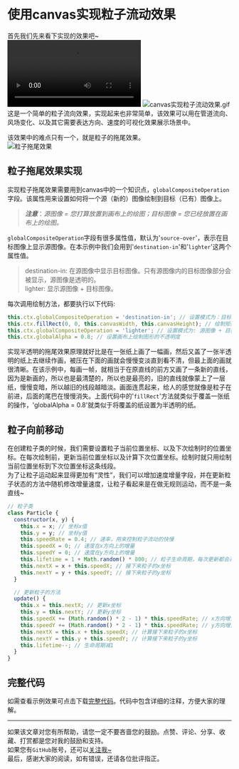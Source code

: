 # 使用canvas实现粒子流动效果
首先我们先来看下实现的效果吧~  
<video id="video" controls="controls"  src="https://travelclover.github.io/img/2021/07/canvas实现粒子流动效果.mp4">
</video>
![canvas实现粒子流动效果.gif](https://travelclover.github.io/img/2021/07/canvas实现粒子流动效果.gif)
这是一个简单的粒子流向效果，实现起来也非常简单，该效果可以用在管道流向、风场变化、以及其它需要表达方向、速度的可视化效果展示场景中。  

该效果中的难点只有一个，就是粒子的拖尾效果。  
![粒子拖尾效果](https://travelclover.github.io/img/2021/07/粒子拖尾效果.png)

## 粒子拖尾效果实现
实现粒子拖尾效果需要用到canvas中的一个知识点，`globalCompositeOperation`字段。该属性用来设置如何将一个源（新的）图像绘制到目标（已有）图像上。  
> ***注意***：*源图像 = 您打算放置到画布上的绘图；目标图像 = 您已经放置在画布上的绘图。*  

`globalCompositeOperation`字段有很多属性值，默认为'`source-over`'，表示在目标图像上显示源图像。在本示例中我们会用到'`destination-in`'和'`lighter`'这两个属性值。
> destination-in: 在源图像中显示目标图像。只有源图像内的目标图像部分会被显示，源图像是透明的。  
> lighter: 显示源图像 + 目标图像。  

每次调用绘制方法，都要执行以下代码:
```javascript
this.ctx.globalCompositeOperation = 'destination-in'; // 设置模式为：目标图形和源图形重叠的部分会被保留（源图形），其余显示为透明
this.ctx.fillRect(0, 0, this.canvasWidth, this.canvasHeight); // 绘制矩形
this.ctx.globalCompositeOperation = 'lighter'; // 设置模式为: 源图像 + 目标图像。重叠部分的颜色会重新计算
this.ctx.globalAlpha = 0.8; // 设置画布上绘制图形的不透明度
```
实现半透明的拖尾效果原理就好比是在一张纸上画了一幅画，然后又盖了一张半透明的纸上去继续作画，被压在下面的画就会慢慢变淡直到看不清，但最上面的画就很清晰。在该示例中，每画一帧，就相当于在原直线的前方又画了一条新的直线，因为是新画的，所以也是最清楚的，所以也是最亮的，旧的直线就像蒙上了一层纸，慢慢变暗，所以越旧的线段越暗淡。画面连贯起来，给人的感觉就像是粒子在前进，后面的尾巴在慢慢消失。上面代码中的'`fillRect`'方法就类似于覆盖一张纸的操作，'globalAlpha = 0.8'就类似于将覆盖的纸设置为半透明的纸。

## 粒子向前移动
在创建粒子类的时候，我们需要设置粒子当前位置坐标、以及下次绘制时的位置坐标。在每次绘制前，更新当前位置坐标以及计算下次位置坐标。绘制时就只用绘制当前位置坐标到下次位置坐标这条线段。  
为了让粒子运动起来显得更加有“灵性”，我们可以增加速度增量字段，并在更新粒子状态的方法中随机修改增量速度，让粒子看起来是在做无规则运动，而不是一条直线~  

```javascript
// 粒子类
class Particle {
  constructor(x, y) {
    this.x = x; // 坐标x值
    this.y = y; // 坐标y值
    this.speedRate = 0.4; // 速率，用来控制粒子流动的快慢
    this.speedX = 0; // 速度在x方向上的增量
    this.speedY = 0; // 速度在y方向上的增量
    this.lifetime = 1 + Math.random() * 800; // 粒子生命周期，每次更新都会减小
    this.nextX = x + this.speedX; // 接下来粒子的x坐标
    this.nextY = y + this.speedY; // 接下来粒子的y坐标
  }

  // 更新粒子的方法
  update() {
    this.x = this.nextX; // 更新x坐标
    this.y = this.nextY; // 更新y坐标
    this.speedX += (Math.random() * 2 - 1) * this.speedRate; // x方向增量
    this.speedY += (Math.random() * 2 - 1) * this.speedRate; // y方向增量
    this.nextX = this.x + this.speedX; // 计算接下来粒子的x坐标
    this.nextY = this.y + this.speedY; // 计算接下来粒子的y坐标
    this.lifetime--; // 生命周期减1
  }
}
```

## 完整代码
如需查看示例效果可点击下载[完整代码](https://download.csdn.net/download/qq_37155408/20032384)。代码中包含详细的注释，方便大家的理解。  

---
如果该文章对您有所帮助，请您一定不要吝啬您的鼓励。点赞、评论、分享、收藏、打赏都是您对我的鼓励和支持。  
如果您有`GitHub`账号，还可以[关注我~](https://github.com/travelclover)  
最后，感谢大家的阅读，如有错误，还请各位批评指正。
